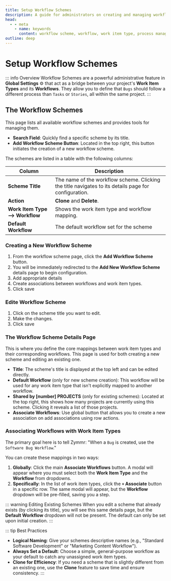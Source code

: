 ```yaml
---
title: Setup Workflow Schemes
description: A guide for administrators on creating and managing workflow schemes to map different workflows to work item types within projects.
head:
  - - meta
    - name: keywords
      content: workflow scheme, workflow, work item type, process management, administration, zymmr
outline: deep
---
```


# Setup Workflow Schemes

::: info Overview
Workflow Schemes are a powerful administrative feature in **Global Settings** ⚙️ that act as a bridge between your project's **Work Item Types** and its **Workflows**. They allow you to define that `Bugs` should follow a different process than `Tasks` or `Stories`, all within the same project.
:::

## The Workflow Schemes

This page lists all available workflow schemes and provides tools for managing them.

- **Search Field**: Quickly find a specific scheme by its title.
- **Add Workflow Scheme Button**: Located in the top right, this button initiates the creation of a new workflow scheme.

The schemes are listed in a table with the following columns:

| Column         | Description                                                                                            |
| -------------- | -------------------------------------------------------------------------------------------------------|
| **Scheme Title** | The name of the workflow scheme. Clicking the title navigates to its details page for configuration. |
| **Action**       |  **Clone**  and **Delete**.                                                                          |
| **Work Item Type --> Workflow**| Shows the work item type and workflow mapping.                                         |
| **Default Workflow**| The default workflow set for the scheme                                                           |

### Creating a New Workflow Scheme
1.  From the workflow scheme page, click the **Add Workflow Scheme** button.
2.  You will be immediately redirected to the **Add New Workflow Scheme** details page to begin configuration.
3.  Add appropriate details
4.  Create associations between workflows and work item types.
5.  Click save

### Edite Workflow Scheme
1.  Click on the scheme title you want to edit.
2.  Make the changes.
3.  Click save


### The Workflow Scheme Details Page

This is where you define the core mappings between work item types and their corresponding workflows. This page is used for both creating a new scheme and editing an existing one.

- **Title**: The scheme's title is displayed at the top left and can be edited directly.
- **Default Workflow** (only for new scheme creation): This workflow will be used for any work item type that isn't explicitly mapped to another workflow.
- **Shared by [number] PROJECTS** (only for existing schemes): Located at the top right, this shows how many projects are currently using this scheme. Clicking it reveals a list of those projects.
- **Associate Workflows**: Use global button that allows you to create a new association on add associations using row actions.

### Associating Workflows with Work Item Types
The primary goal here is to tell Zymmr: "When a `Bug` is created, use the `Software Bug Workflow`."

You can create these mappings in two ways:

1.  **Globally**: Click the main **Associate Workflows** button. A modal will appear where you must select both the **Work Item Type** and the **Workflow** from dropdowns.
2.  **Specifically**: In the list of work item types, click the **`+` Associate** button in a specific row. The same modal will appear, but the **Workflow** dropdown will be pre-filled, saving you a step.

::: warning Editing Existing Schemes
When you edit a scheme that already exists (by clicking its title), you will see this same details page, but the **Default Workflow** dropdown will not be present. The default can only be set upon initial creation.
:::

::: tip Best Practices
- **Logical Naming**: Give your schemes descriptive names (e.g., "Standard Software Development" or "Marketing Content Workflow").
- **Always Set a Default**: Choose a simple, general-purpose workflow as your default to catch any unassigned work item types.
- **Clone for Efficiency**: If you need a scheme that is slightly different from an existing one, use the **Clone** feature to save time and ensure consistency.
:::